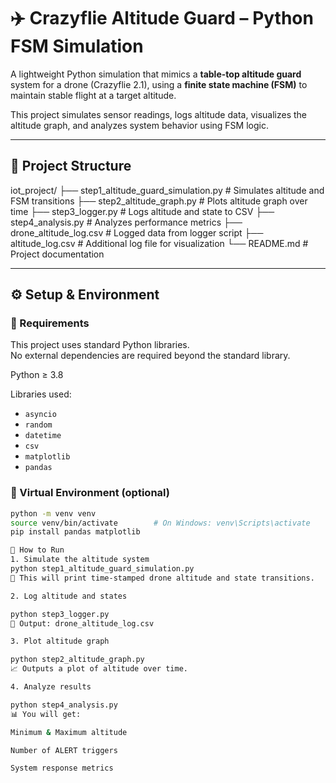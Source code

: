 # ✈️ Crazyflie Altitude Guard – Python FSM Simulation

A lightweight Python simulation that mimics a **table-top altitude guard** system for a drone (Crazyflie 2.1), using a **finite state machine (FSM)** to maintain stable flight at a target altitude.

This project simulates sensor readings, logs altitude data, visualizes the altitude graph, and analyzes system behavior using FSM logic.

---

## 📁 Project Structure

iot_project/
├── step1_altitude_guard_simulation.py # Simulates altitude and FSM transitions
├── step2_altitude_graph.py # Plots altitude graph over time
├── step3_logger.py # Logs altitude and state to CSV
├── step4_analysis.py # Analyzes performance metrics
├── drone_altitude_log.csv # Logged data from logger script
├── altitude_log.csv # Additional log file for visualization
└── README.md # Project documentation


---

## ⚙️ Setup & Environment

### 🔧 Requirements

This project uses standard Python libraries.  
No external dependencies are required beyond the standard library.

Python ≥ 3.8

Libraries used:
- `asyncio`
- `random`
- `datetime`
- `csv`
- `matplotlib`
- `pandas`

### 🐍 Virtual Environment (optional)

```bash
python -m venv venv
source venv/bin/activate        # On Windows: venv\Scripts\activate
pip install pandas matplotlib

🚀 How to Run
1. Simulate the altitude system
python step1_altitude_guard_simulation.py
🔹 This will print time-stamped drone altitude and state transitions.

2. Log altitude and states

python step3_logger.py
📄 Output: drone_altitude_log.csv

3. Plot altitude graph

python step2_altitude_graph.py
📈 Outputs a plot of altitude over time.

4. Analyze results

python step4_analysis.py
📊 You will get:

Minimum & Maximum altitude

Number of ALERT triggers

System response metrics
